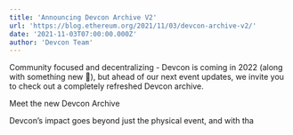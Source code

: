 ```yaml
---
title: 'Announcing Devcon Archive V2'
url: 'https://blog.ethereum.org/2021/11/03/devcon-archive-v2/'
date: '2021-11-03T07:00:00.000Z'
author: 'Devcon Team'
---
```

Community focused and decentralizing - 
          Devcon is coming in 2022 (along with something new 🤫), but ahead of our next event updates, we invite you to check out a completely refreshed Devcon archive.

Meet the new Devcon Archive



Devcon’s impact goes beyond just the physical event, and with tha